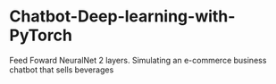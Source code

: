 # Chatbot-Deep-learning-with-PyTorch

Feed Foward NeuralNet 2 layers.
Simulating an e-commerce business chatbot that sells beverages
